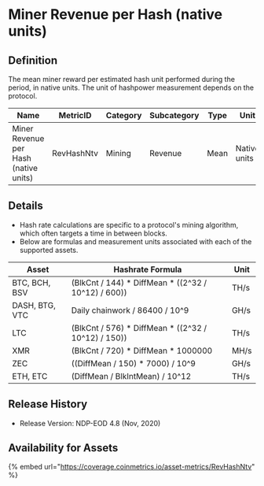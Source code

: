 # Miner Revenue per Hash (native units)

## Definition

The mean miner reward per estimated hash unit performed during the period, in native units. The unit of hashpower measurement depends on the protocol.

| Name                                  | MetricID   | Category | Subcategory | Type | Unit         | Interval |
| ------------------------------------- | ---------- | -------- | ----------- | ---- | ------------ | -------- |
| Miner Revenue per Hash (native units) | RevHashNtv | Mining   | Revenue     | Mean | Native units | 1 day    |

## Details

* Hash rate calculations are specific to a protocol's mining algorithm, which often targets a time in between blocks.
* Below are formulas and measurement units associated with each of the supported assets.

| Asset          | Hashrate Formula                                      | Unit |
| -------------- | ----------------------------------------------------- | ---- |
| BTC, BCH, BSV  | (BlkCnt / 144) \* DiffMean \* ((2^32 / 10^12) / 600)) | TH/s |
| DASH, BTG, VTC | Daily chainwork / 86400 / 10^9                        | GH/s |
| LTC            | (BlkCnt / 576) \* DiffMean \* ((2^32 / 10^12) / 150)) | TH/s |
| XMR            | (BlkCnt / 720) \* DiffMean \* 1000000                 | MH/s |
| ZEC            | ((DiffMean / 150) \* 7000) / 10^9                     | GH/s |
| ETH, ETC       | (DiffMean / BlkIntMean) / 10^12                       | TH/s |



## Release History

* Release Version: NDP-EOD 4.8 (Nov, 2020)

## Availability for Assets

{% embed url="https://coverage.coinmetrics.io/asset-metrics/RevHashNtv" %}
